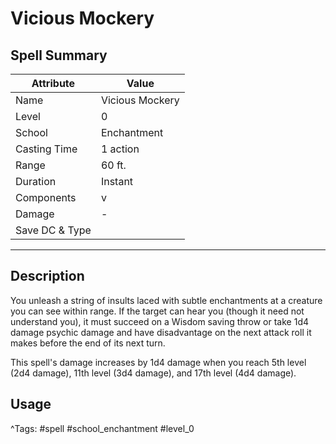 # Vicious Mockery

## Spell Summary

| Attribute        | Value                  |
|------------------|------------------------|
| Name             | Vicious Mockery                 |
| Level            | 0                |
| School           | Enchantment          |
| Casting Time     | 1 action              |
| Range            | 60 ft.            |
| Duration         | Instant             |
| Components       | v             |
| Damage           | -               |
| Save DC & Type   |              |

---

## Description

You unleash a string of insults laced with subtle enchantments at a creature you can see within range. If the target can hear you (though it need not understand you), it must succeed on a Wisdom saving throw or take 1d4 damage psychic damage and have disadvantage on the next attack roll it makes before the end of its next turn.

This spell's damage increases by 1d4 damage when you reach 5th level (2d4 damage), 11th level (3d4 damage), and 17th level (4d4 damage).

## Usage


^Tags: #spell #school_enchantment #level_0